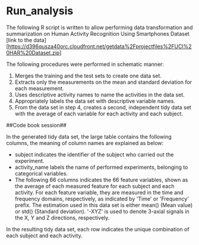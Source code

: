 # Run_analysis

The following R script is written to allow performing data transformation and summarization on Human Activity Recognition Using Smartphones Dataset [link to the data][https://d396qusza40orc.cloudfront.net/getdata%2Fprojectfiles%2FUCI%20HAR%20Dataset.zip]

The following procedures were performed in schematic manner:
  
1. Merges the training and the test sets to create one data set.
2. Extracts only the measurements on the mean and standard deviation for each measurement. 
3. Uses descriptive activity names to name the activities in the data set.
4. Appropriately labels the data set with descriptive variable names. 
5. From the data set in step 4, creates a second, independent tidy data set with the average of each variable for each activity and each subject.

##Code book session##

In the generated tidy data set, the large table contains the following columns, the meaning of column names are explained as below: 

* subject indicates the identifier of the subject who carried out the experiment.
* activity_name labels the name of performed experiments, belonging to categorical variables.
* The following 66 columns indicates the 66 feature variables, shown as the average of each measured feature for each subject and each activity. 
For each feature variable, they are measured in the time and frequency domains, respectively, as indicated by 'Time' or 'Frequency' prefix.
The estimation used in this data set is either mean() (Mean value) or std() (Standard deviation). 
'-XYZ' is used to denote 3-axial signals in the X, Y and Z directions, respectively.

In the resulting tidy data set, each row indicates the unique combination of each subject and each activity. 

